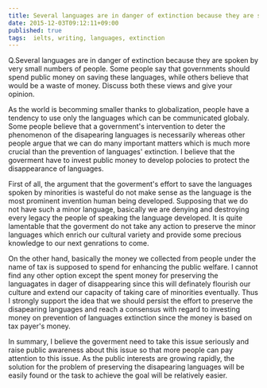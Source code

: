 ```yaml
---
title: Several languages are in danger of extinction because they are spoken by very small numbers of people. Some people say that governments should spend public money on saving these languages, while others believe that would be a waste of money.
date: 2015-12-03T09:12:11+09:00
published: true
tags:  ielts, writing, languages, extinction
---
```


Q.Several languages are in danger of extinction because they are spoken by very small numbers of people. Some people say that governments should spend public money on saving these languages, while others believe that would be a waste of money.
Discuss both these views and give your opinion.

As the world is becomming smaller thanks to globalization, people have a tendency to use only the languages which can be communicated globaly. Some people believe that a government's intervention to deter the phenomenon of the disapearing languages is necessarily whereas other people argue that we can do many important matters which is much more crucial than the prevention of languages' extinction. I believe that the goverment have to invest public money to develop polocies to protect the disappearance of languages.

First of all, the argument that the goverment's effort to save the languages spoken by minorities is wasteful do not make sense as the language is the most prominent invention human being developed. Supposing that we do not have such a minor language, basically we are denying and destroying  every legacy the people of speaking the language developed. It is quite lamentable that the goverment do not take any action to preserve the minor languages which enrich our cultural variety and provide some precious knowledge to our next genrations to come.

On the other hand, basically the money we collected from people under the name of tax is supposed to spend for enhancing the public welfare. I cannot find any other option except the spent money for preserving the languagates in dager of disappearing since this will definately flourish our culture and extend our capacity of taking care of minorities eventually. Thus I strongly support the idea that we should persist the effort to preserve the disapearing languages and reach a consensus with regard to investing money on prevention of languages extinction since the money is based on tax payer's money.

In summary, I believe the goverment need to take this issue seriously and raise public awareness about this issue so that more people can pay attention to this issue. As the public interests are growing rapidly, the solution for the problem of preserving the disapearing languages will be easily found or the task to achieve the goal will be relatively easier.
